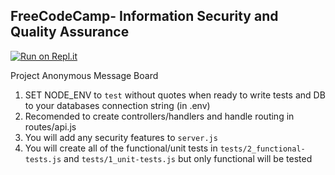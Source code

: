 ## **FreeCodeCamp**- Information Security and Quality Assurance

[![Run on Repl.it](https://repl.it/badge/github/pinglu85/fcc-anonymous-message-board)](https://repl.it/github/pinglu85/fcc-anonymous-message-board)

Project Anonymous Message Board

1. SET NODE_ENV to `test` without quotes when ready to write tests and DB to your databases connection string (in .env)
2. Recomended to create controllers/handlers and handle routing in routes/api.js
3. You will add any security features to `server.js`
4. You will create all of the functional/unit tests in `tests/2_functional-tests.js` and `tests/1_unit-tests.js` but only functional will be tested
